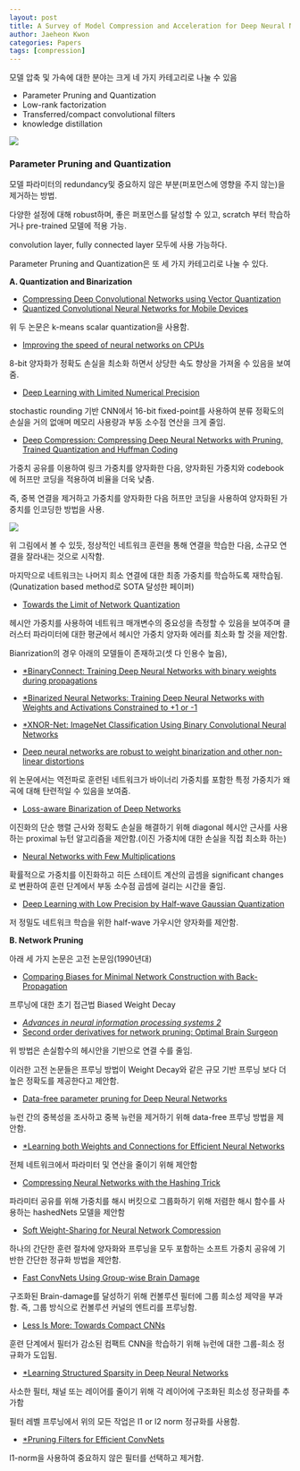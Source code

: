 ```yaml
---
layout: post
title: A Survey of Model Compression and Acceleration for Deep Neural Networks
author: Jaeheon Kwon
categories: Papers
tags: [compression]
---
```




모델 압축 및 가속에 대한 분야는 크게 네 가지 카테고리로 나눌 수 있음

- Parameter Pruning and Quantization
- Low-rank factorization
- Transferred/compact convolutional filters
- knowledge distillation



<img src = "https://py-tonic.github.io/images/compression_survey/0.png">

### Parameter Pruning and Quantization

모델 파라미터의 redundancy및 중요하지 않은 부분(퍼포먼스에 영향을 주지 않는)을 제거하는 방법.

다양한 설정에 대해 robust하며, 좋은 퍼포먼스를 달성할 수 있고, scratch 부터 학습하거나 pre-trained 모델에 적용 가능.

convolution layer, fully connected layer 모두에 사용 가능하다.

Parameter Pruning and Quantization은 또 세 가지 카테고리로 나눌 수 있다.



**A. Quantization and Binarization**

- [Compressing Deep Convolutional Networks using Vector Quantization](https://arxiv.org/abs/1412.6115)
- [Quantized Convolutional Neural Networks for Mobile Devices](https://arxiv.org/abs/1512.06473)

위 두 논문은 k-means scalar quantization을 사용함.



- [Improving the speed of neural networks on CPUs](https://static.googleusercontent.com/media/research.google.com/ko//pubs/archive/37631.pdf)

8-bit 양자화가 정확도 손실을 최소화 하면서 상당한 속도 향상을 가져올 수 있음을 보여줌.



- [Deep Learning with Limited Numerical Precision](https://arxiv.org/abs/1502.02551)

stochastic rounding 기반 CNN에서 16-bit fixed-point를 사용하여 분류 정확도의 손실을 거의 없애며 메모리 사용량과 부동 소수점 연산을 크게 줄임.



- [Deep Compression: Compressing Deep Neural Networks with Pruning, Trained Quantization and Huffman Coding](https://arxiv.org/abs/1510.00149?source=post_page---------------------------)

가중치 공유를 이용하여 링크 가중치를 양자화한 다음, 양자화된 가중치와 codebook에 허프만 코딩을 적용하여 비율을 더욱 낮춤.

즉, 중복 연결을 제거하고 가중치를 양자화한 다음 허프만 코딩을 사용하여 양자화된 가중치를 인코딩한 방법을 사용.

<img src = "https://py-tonic.github.io/images/compression_survey/1.png">

위 그림에서 볼 수 있듯, 정상적인 네트워크 훈련을 통해 연결을 학습한 다음, 소규모 연결을 잘라내는 것으로 시작함.

마지막으로 네트워크는 나머지 희소 연결에 대한 최종 가중치를 학습하도록 재학습됨.(Qunatization based method로 SOTA 달성한 페이퍼)



- [Towards the Limit of Network Quantization](https://arxiv.org/abs/1612.01543)

헤시안 가중치를 사용하여 네트워크 매개변수의 중요성을 측정할 수 있음을 보여주며 클러스터 파라미터에 대한 평균에서 헤시안 가중치 양자화 에러를 최소화 할 것을 제안함.



Bianrization의 경우 아래의 모델들이 존재하고(셋 다 인용수 높음),

- [*BinaryConnect: Training Deep Neural Networks with binary weights during propagations](https://arxiv.org/abs/1511.00363)
- [*Binarized Neural Networks: Training Deep Neural Networks with Weights and Activations Constrained to +1 or -1](https://arxiv.org/abs/1602.02830)
- [*XNOR-Net: ImageNet Classification Using Binary Convolutional Neural Networks](https://arxiv.org/abs/1603.05279)



- [Deep neural networks are robust to weight binarization and other non-linear distortions](https://arxiv.org/abs/1606.01981#:~:text=7%20Jun%202016%5D-,Deep%20neural%20networks%20are%20robust%20to,and%20other%20non%2Dlinear%20distortions&text=Recent%20results%20show%20that%20deep,projected%20to%20a%20binary%20representation.&text=We%20confirm%20our%20results%20for%20CIFAR%2D10%20and%20ImageNet%20datasets.)

위 논문에서는 역전파로 훈련된 네트워크가 바이너리 가중치를 포함한 특정 가중치가 왜곡에 대해 탄련적일 수 있음을 보여줌.



- [Loss-aware Binarization of Deep Networks](https://arxiv.org/abs/1611.01600)

이진화의 단순 행렬 근사와 정확도 손실을 해결하기 위해 diagonal 헤시안 근사를 사용하는 proximal 뉴턴 알고리즘을 제안함.(이진 가중치에 대한 손실을 직접 최소화 하는)



- [Neural Networks with Few Multiplications](https://arxiv.org/abs/1510.03009)

확률적으로 가중치를 이진화하고 히든 스테이트 계산의 곱셈을 significant changes로 변환하여 훈련 단계에서 부동 소수점 곱셈에 걸리는 시간을 줄임.



- [Deep Learning with Low Precision by Half-wave Gaussian Quantization](https://arxiv.org/abs/1702.00953)

저 정밀도 네트워크 학습을 위한 half-wave 가우시안 양자화를 제안함.



**B. Network Pruning**

아래 세 가지 논문은 고전 논문임(1990년대)

- [Comparing Biases for Minimal Network Construction with Back-Propagation](https://papers.nips.cc/paper/1988/hash/1c9ac0159c94d8d0cbedc973445af2da-Abstract.html)

프루닝에 대한 초기 접근법 Biased Weight Decay



- [*Advances in neural information processing systems 2*](https://dl.acm.org/doi/book/10.5555/109230)
- [Second order derivatives for network pruning: Optimal Brain Surgeon](https://papers.nips.cc/paper/1992/hash/303ed4c69846ab36c2904d3ba8573050-Abstract.html)

위 방법은 손실함수의 헤시안을 기반으로 연결 수를 줄임.

이러한 고전 논문들은 프루닝 방법이 Weight Decay와 같은 규모 기반 프루닝 보다 더 높은 정확도를 제공한다고 제안함.



- [Data-free parameter pruning for Deep Neural Networks](https://arxiv.org/abs/1507.06149)

뉴런 간의 중복성을 조사하고 중복 뉴런을 제거하기 위해 data-free 프루닝 방법을 제안함.



- [*Learning both Weights and Connections for Efficient Neural Networks](https://arxiv.org/abs/1506.02626)

전체 네트워크에서 파라미터 및 연산을 줄이기 위해 제안함



- [Compressing Neural Networks with the Hashing Trick](https://arxiv.org/abs/1504.04788)

파라미터 공유를 위해 가중치를 해시 버킷으로 그룹화하기 위해 저렴한 해시 함수를 사용하는 hashedNets 모델을 제안함



- [Soft Weight-Sharing for Neural Network Compression](https://arxiv.org/abs/1702.04008)

하나의 간단한 훈련 절차에 양자화와 프루닝을 모두 포함하는 소프트 가중치 공유에 기반한 간단한 정규화 방법을 제안함.



- [Fast ConvNets Using Group-wise Brain Damage](https://arxiv.org/abs/1506.02515)

구조화된 Brain-damage를 달성하기 위해 컨볼루션 필터에 그룹 희소성 제약을 부과함. 즉, 그룹 방식으로 컨볼루션 커널의 엔트리를 프루닝함.



- [Less Is More: Towards Compact CNNs](https://link.springer.com/chapter/10.1007/978-3-319-46493-0_40)

훈련 단계에서 필터가 감소된 컴팩트 CNN을 학습하기 위해 뉴런에 대한 그룹-희소 정규화가 도입됨.



- [*Learning Structured Sparsity in Deep Neural Networks](https://arxiv.org/abs/1608.03665)

사소한 필터, 채널 또는 레이어를 줄이기 위해 각 레이어에 구조화된 희소성 정규화를 추가함

필터 레벨 프루닝에서 위의 모든 작업은 l1 or l2 norm 정규화를 사용함.



- [*Pruning Filters for Efficient ConvNets](https://arxiv.org/abs/1608.08710)

l1-norm을 사용하여 중요하지 않은 필터를 선택하고 제거함.
